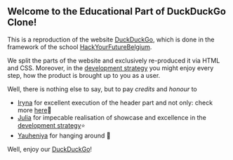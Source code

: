 ## Welcome to the Educational Part of DuckDuckGo Clone!

This is a reproduction of the website [DuckDuckGo](https://duckduckgo.com/), which is done in the framework of the school [HackYourFutureBelgium](https://github.com/HackYourFutureBelgium/home).

We split the parts of the website and exclusively re-produced it via HTML and CSS.
Moreover, in the [development strategy](https://github.com/IrynaSpyrydonova/duck-duck-clone/blob/master/development-strategy.md) you might enjoy every step, how the product is brought up to you as a user.

Well, there is nothing else to say, but to pay _credits_ and _honour_ to

* [Iryna](https://github.com/IrynaSpyrydonova) for excellent execution of the header part and not only: check more [here](https://github.com/IrynaSpyrydonova/duck-duck-clone/projects/1)🌟
* [Julia](https://github.com/julia-sod) for impecable realisation of showcase and excellence in the [development strategy](https://github.com/IrynaSpyrydonova/duck-duck-clone/blob/master/development-strategy.md)⭐
* [Yauheniya](https://github.com/yauheniya-askolkava) for hanging around 🐼

Well, enjoy our [DuckDuckGo](https://irynaspyrydonova.github.io/duck-duck-clone/)!





